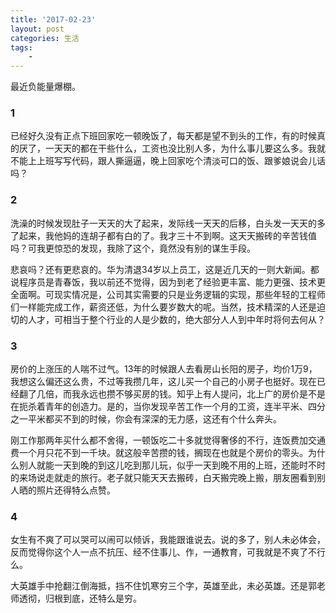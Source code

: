 ```yaml
---
title: '2017-02-23'
layout: post
categories: 生活
tags:
    - 
---
```


最近负能量爆棚。

### 1

已经好久没有正点下班回家吃一顿晚饭了，每天都是望不到头的工作，有的时候真的厌了，一天天的都在干些什么，工资也没比别人多，为什么事儿要这么多。我就不能上上班写写代码，跟人撕逼逼，晚上回家吃个清淡可口的饭、跟爹娘说会儿话吗？

### 2

洗澡的时候发现肚子一天天的大了起来，发际线一天天的后移，白头发一天天的多了起来，我他妈的连胡子都有白的了。我才三十不到啊。这天天搬砖的辛苦钱值吗？可我更惊恐的发现，我除了这个，竟然没有别的谋生手段。

悲哀吗？还有更悲哀的。华为清退34岁以上员工，这是近几天的一则大新闻。都说程序员是青春饭，我以前还不觉得，因为到老了经验更丰富、能力更强、技术更全面啊。可现实情况是，公司其实需要的只是业务逻辑的实现，那些年轻的工程师们一样能完成工作，薪资还低，为什么要岁数大的呢。当然，技术精深的人还是迫切的人才，可相当于整个行业的人是少数的，绝大部分人人到中年时将何去何从？

### 3

房价的上涨压的人喘不过气。13年的时候跟人去看房山长阳的房子，均价1万9，我想这么偏还这么贵，不过等我攒几年，这儿买一个自己的小房子也挺好。现在已经翻了几倍，而我永远也攒不够买房的钱。知乎上有人提问，北上广的房价是不是在扼杀着青年的创造力。是的，当你发现辛苦工作一个月的工资，连半平米、四分之一平米都买不到的时候，你会有深深的无力感，这还有个什么奔头。

刚工作那两年买什么都不舍得，一顿饭吃二十多就觉得奢侈的不行，连饭费加交通费一个月只花不到一千块。就这般辛苦攒的钱，搁现在也就是个房价的零头。为什么别人就能一天到晚的到这儿吃到那儿玩，似乎一天到晚不用的上班，还能时不时的来场说走就走的旅行。老子就只能天天去搬砖，白天搬完晚上搬，朋友圈看到别人晒的照片还得特么点赞。

### 4

女生有不爽了可以哭可以闹可以倾诉，我能跟谁说去。说的多了，别人未必体会，反而觉得你这个人一点不抗压、经不住事儿、作，一通教育，可我就是不爽了不行么。

大英雄手中抢翻江倒海抵，挡不住饥寒穷三个字，英雄至此，未必英雄。还是郭老师透彻，归根到底，还特么是穷。

